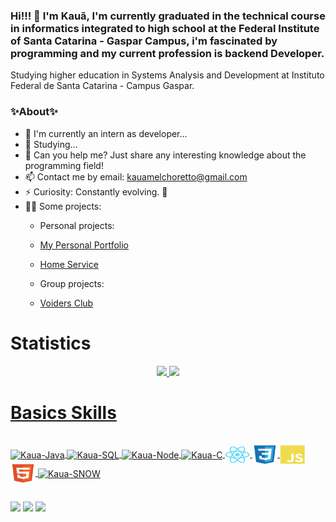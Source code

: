 ### Hi!!! 👋 I'm Kauã, I'm currently graduated in the technical course in informatics integrated to high school at the Federal Institute of Santa Catarina - Gaspar Campus, i'm fascinated by programming and my current profession is backend Developer.
Studying higher education in Systems Analysis and Development at Instituto Federal de Santa Catarina - Campus Gaspar.

### ✨About✨
- 🔭 I'm currently an intern as developer...
- 🌱 Studying...
- 🤔 Can you help me? Just share any interesting knowledge about the programming field!
- 📫 Contact me by email: kauamelchoretto@gmail.com
- ⚡ Curiosity: Constantly evolving. 🙂
-  👨‍💻 Some projects:
   - Personal projects:
   - <a href="https://kauamelchioretto-portfolio.onrender.com/" target="_blank">My Personal Portfolio</a>
   - <a href="https://homeservice-ute7.onrender.com/inicio" target="_blank">Home Service</a>

   - Group projects:
   - <a href="https://www.voiders.club/" target="_blank">Voiders Club</a>

<h1>Statistics</h1>
<div align="center">
  <a href="https://github.com/KauaMelchioretto">
  <img height="180em" src="https://github-readme-stats.vercel.app/api?username=KauaMelchioretto&show_icons=true&theme=synthwave&include_all_commits=true&count_private=true&border_radius=0px"
       />
  <img height="180em" src="https://github-readme-stats.vercel.app/api/top-langs/?username=KauaMelchioretto&layout=compact&langs_count=7&theme=synthwave&border_radius=0px"/>
</div>
  
  <h1>Basics Skills</h1>
  <div style="display: inline_block"><br>
  <img align="center" alt="Kaua-Java" height="30" width="40" src="https://cdn.jsdelivr.net/gh/devicons/devicon/icons/java/java-original.svg" />
  <img align="center" alt="Kaua-SQL" height="30" width="40" src="https://cdn.jsdelivr.net/gh/devicons/devicon/icons/mysql/mysql-original.svg" />
  <img align="center" alt="Kaua-Node" height="30" width="40" src="https://cdn.jsdelivr.net/gh/devicons/devicon/icons/nodejs/nodejs-original.svg" />
  <img align="center" alt="Kaua-C" height="30" width="40" src="https://cdn.jsdelivr.net/gh/devicons/devicon/icons/csharp/csharp-original.svg" />
  <img align="center" alt="Kaua-React" height="30" width="40" src="https://raw.githubusercontent.com/devicons/devicon/master/icons/react/react-original.svg"/>
  <img align="center" alt="Kaua-CSS" height="30" width="40" src="https://raw.githubusercontent.com/devicons/devicon/master/icons/css3/css3-original.svg"/>
  <img align="center" alt="Kaua-Js" height="30" width="40" src="https://raw.githubusercontent.com/devicons/devicon/master/icons/javascript/javascript-plain.svg"/>
  <img align="center" alt="Kaua-HTML" height="30" width="40" src="https://raw.githubusercontent.com/devicons/devicon/master/icons/html5/html5-original.svg"/>
  <img align="center" alt="Kaua-SNOW" height="80" width="80" src="https://docs.epsagon.com/assets/images/ae784c0-SNOW_Logo-01e03997b3578b6b79100314630b3b3c.png"/>
  </div>
  
  ##
  <div>
  <a href="mailto:kauamelchoretto@gmail.com"><img src="https://img.shields.io/badge/Gmail-D14836?style=for-the-badge&logo=gmail&logoColor=white"/></a>
  <a href="https://api.whatsapp.com/send?phone=5547996191929&text=Voc%C3%AA%20est%C3%A1%20entrando%20em%20contato%20com%20Kau%C3%A3%20Melchioretto%20%3A)"><img src="https://img.shields.io/badge/WhatsApp-25D366?style=for-the-badge&logo=whatsapp&logoColor=white"/></a>
  <a href="https://www.linkedin.com/in/kau%C3%A3-melchioretto-586929219/?original_referer=https%3A%2F%2Fkauamelchioretto-portfolio.onrender.com%2F"><img src="https://img.shields.io/badge/LinkedIn-0077B5?style=for-the-badge&logo=linkedin&logoColor=white"/></a>
   </div>
  
